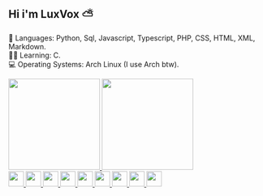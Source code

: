 ## Hi i'm LuxVox ⛅

💬 Languages: Python, Sql, Javascript, Typescript, PHP, CSS, HTML, XML, Markdown. <br>
🧑‍🎓 Learning: C. <br>
💻 Operating Systems: Arch Linux (I use Arch btw). <br>

<div>
  <a href="https://github.com/LuxVox">
  <img height="180em" src="https://github-readme-stats.vercel.app/api?username=LuxVox&show_icons=true&theme=light&include_all_commits=true&count_private=true"/>
  <img height="180em" src="https://github-readme-stats.vercel.app/api/top-langs/?username=LuxVox&layout=compact&langs_count=7&theme=light"/>
</div>
  
<div>
<img height="30" width="30" src="https://cdn.jsdelivr.net/gh/devicons/devicon/icons/c/c-original.svg"/>
<img height="30" width="30" src="https://cdn.jsdelivr.net/gh/devicons/devicon/icons/python/python-original.svg"/>
<img height="30" width="30" src="https://cdn.jsdelivr.net/gh/devicons/devicon/icons/mysql/mysql-original.svg"/>
<img height="30" width="30" src="https://cdn.jsdelivr.net/gh/devicons/devicon/icons/javascript/javascript-original.svg"/>
<img height="30" width="30" src="https://cdn.jsdelivr.net/gh/devicons/devicon/icons/typescript/typescript-original.svg"/>
<img height="30" width="30" src="https://cdn.jsdelivr.net/gh/devicons/devicon/icons/php/php-original.svg"/>
<img height="30" width="30" src="https://cdn.jsdelivr.net/gh/devicons/devicon/icons/css3/css3-original.svg"/>
<img height="30" width="30" src="https://cdn.jsdelivr.net/gh/devicons/devicon/icons/html5/html5-original.svg"/>
<img height="30" width="30" src="https://upload.wikimedia.org/wikipedia/commons/4/48/Markdown-mark.svg"/>
</div>
  
